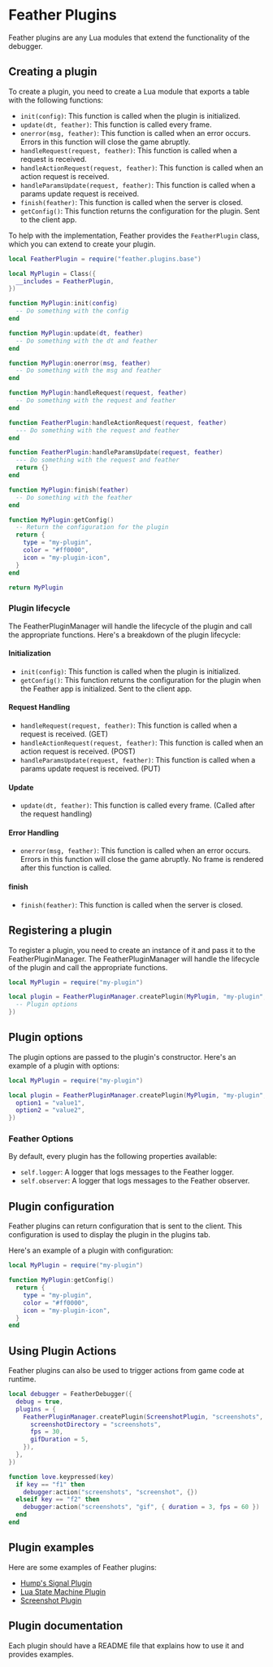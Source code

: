 # Feather Plugins

Feather plugins are any Lua modules that extend the functionality of the debugger.

## Creating a plugin

To create a plugin, you need to create a Lua module that exports a table with the following functions:

- `init(config)`: This function is called when the plugin is initialized.
- `update(dt, feather)`: This function is called every frame.
- `onerror(msg, feather)`: This function is called when an error occurs. Errors in this function will close the game abruptly.
- `handleRequest(request, feather)`: This function is called when a request is received.
- `handleActionRequest(request, feather)`: This function is called when an action request is received.
- `handleParamsUpdate(request, feather)`: This function is called when a params update request is received.
- `finish(feather)`: This function is called when the server is closed.
- `getConfig()`: This function returns the configuration for the plugin. Sent to the client app.

To help with the implementation, Feather provides the `FeatherPlugin` class, which you can extend to create your plugin.

```lua
local FeatherPlugin = require("feather.plugins.base")

local MyPlugin = Class({
  __includes = FeatherPlugin,
})

function MyPlugin:init(config)
  -- Do something with the config
end

function MyPlugin:update(dt, feather)
  -- Do something with the dt and feather
end

function MyPlugin:onerror(msg, feather)
  -- Do something with the msg and feather
end

function MyPlugin:handleRequest(request, feather)
  -- Do something with the request and feather
end

function FeatherPlugin:handleActionRequest(request, feather)
  --- Do something with the request and feather
end

function FeatherPlugin:handleParamsUpdate(request, feather)
  --- Do something with the request and feather
  return {}
end

function MyPlugin:finish(feather)
  -- Do something with the feather
end

function MyPlugin:getConfig()
  -- Return the configuration for the plugin
  return {
    type = "my-plugin",
    color = "#ff0000",
    icon = "my-plugin-icon",
  }
end

return MyPlugin
```

### Plugin lifecycle

The FeatherPluginManager will handle the lifecycle of the plugin and call the appropriate functions. Here's a breakdown of the plugin lifecycle:

#### Initialization

- `init(config)`: This function is called when the plugin is initialized.
- `getConfig()`: This function returns the configuration for the plugin when the Feather app is initialized. Sent to the client app.

#### Request Handling

- `handleRequest(request, feather)`: This function is called when a request is received. (GET)
- `handleActionRequest(request, feather)`: This function is called when an action request is received. (POST)
- `handleParamsUpdate(request, feather)`: This function is called when a params update request is received. (PUT)

#### Update

- `update(dt, feather)`: This function is called every frame. (Called after the request handling)

#### Error Handling

- `onerror(msg, feather)`: This function is called when an error occurs. Errors in this function will close the game abruptly. No frame is rendered after this function is called.

#### finish

- `finish(feather)`: This function is called when the server is closed.

## Registering a plugin

To register a plugin, you need to create an instance of it and pass it to the FeatherPluginManager. The FeatherPluginManager will handle the lifecycle of the plugin and call the appropriate functions.

```lua
local MyPlugin = require("my-plugin")

local plugin = FeatherPluginManager.createPlugin(MyPlugin, "my-plugin", {
  -- Plugin options
})
```

## Plugin options

The plugin options are passed to the plugin's constructor. Here's an example of a plugin with options:

```lua
local MyPlugin = require("my-plugin")

local plugin = FeatherPluginManager.createPlugin(MyPlugin, "my-plugin", {
  option1 = "value1",
  option2 = "value2",
})
```

### Feather Options

By default, every plugin has the following properties available:

- `self.logger`: A logger that logs messages to the Feather logger.
- `self.observer`: A logger that logs messages to the Feather observer.

## Plugin configuration

Feather plugins can return configuration that is sent to the client. This configuration is used to display the plugin in the plugins tab.

Here's an example of a plugin with configuration:

```lua
local MyPlugin = require("my-plugin")

function MyPlugin:getConfig()
  return {
    type = "my-plugin",
    color = "#ff0000",
    icon = "my-plugin-icon",
  }
end
```

## Using Plugin Actions

Feather plugins can also be used to trigger actions from game code at runtime.

```lua
local debugger = FeatherDebugger({
  debug = true,
  plugins = {
    FeatherPluginManager.createPlugin(ScreenshotPlugin, "screenshots", {
      screenshotDirectory = "screenshots",
      fps = 30,
      gifDuration = 5,
    }),
  },
})

function love.keypressed(key)
  if key == "f1" then
    debugger:action("screenshots", "screenshot", {})
  elseif key == "f2" then
    debugger:action("screenshots", "gif", { duration = 3, fps = 60 })
  end
end
```

## Plugin examples

Here are some examples of Feather plugins:

- [Hump's Signal Plugin](../src-lua/plugins/hump/signal/README.md)
- [Lua State Machine Plugin](../src-lua/plugins/lua-state-machine/README.md)
- [Screenshot Plugin](../src-lua/plugins/screenshots/README.md)

## Plugin documentation

Each plugin should have a README file that explains how to use it and provides examples.
